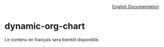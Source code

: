 <div style="text-align: right;">
    <a href="https://github.com/DSD-ESDC-EDSC/dynamic-org-chart/blob/master/README.md">English Documentation</a>
</div>

# dynamic-org-chart

Le contenu en français sera bientôt disponible.

